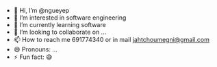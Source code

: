 - 👋 Hi, I’m @ngueyep
- 👀 I’m interested in software engineering
- 🌱 I’m currently learning software
- 💞️ I’m looking to collaborate on ...
- 📫 How to reach me 691774340 or in mail jahtchoumegni@gmail.com
- 😄 Pronouns: ...
- ⚡ Fun fact: 😅

<!---
ngueyep/ngueyep is a ✨ special ✨ repository because its `README.md` (this file) appears on your GitHub profile.
You can click the Preview link to take a look at your changes.
--->
